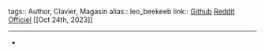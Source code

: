 tags:: Author, Clavier, Magasin
alias:: leo_beekeeb
link:: [Github](https://github.com/beekeeb) [Reddit](https://www.reddit.com/user/leo_beekeeb/) [Officiel](https://shop.beekeeb.com/) 
[[Oct 24th, 2023]]
***

-